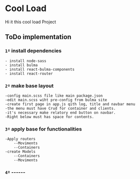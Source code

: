 # Cool Load
Hi it this cool load Project
## ToDo implementation

### `1º` install dependencies
    - install node-sass
    - install bulma
    - install react-bulma-components
    - install react-router

### `2º` make base layout
    -config main.scss file like main package.json
    -edit main.scss wiht pre-config from bulma site
    -create first page in app.js qith log, title and navbar menu
    -the menu must have Crud for container and clients.
    -it's necessary make relatory end button on navbar.
    -Right below must has space for contents.

### `3º` apply base for functionalities
    -Apply routers
        --Moviments
        --Containers
    -create Models
        --Containers
        --Moviments
### `4º` ------

